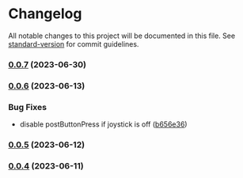 # Changelog

All notable changes to this project will be documented in this file. See [standard-version](https://github.com/conventional-changelog/standard-version) for commit guidelines.

### [0.0.7](https://github.com/semyonf/tetris-js/compare/v0.0.6...v0.0.7) (2023-06-30)

### [0.0.6](https://github.com/semyonf/tetris-js/compare/v0.0.5...v0.0.6) (2023-06-13)


### Bug Fixes

* disable postButtonPress if joystick is off ([b656e36](https://github.com/semyonf/tetris-js/commit/b656e3606a30d087bd1eb8b4bac66750f66bf875))

### [0.0.5](https://github.com/semyonf/tetris-js/compare/v0.0.4...v0.0.5) (2023-06-12)

### [0.0.4](https://github.com/semyonf/tetris-js/compare/v0.0.3...v0.0.4) (2023-06-11)

